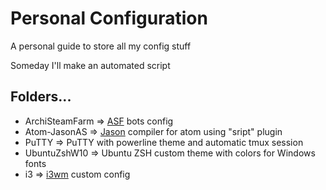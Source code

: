 # Personal Configuration
A personal guide to store all my config stuff

Someday I'll make an automated script

## Folders...
* ArchiSteamFarm => [ASF](https://github.com/JustArchiNET/ArchiSteamFarm) bots config
* Atom-JasonAS => [Jason](http://jason.sourceforge.net/wp/) compiler for atom using "sript" plugin
* PuTTY => PuTTY with powerline theme and automatic tmux session
* UbuntuZshW10 => Ubuntu ZSH custom theme with colors for Windows fonts
* i3 => [i3wm](https://i3wm.org/) custom config
